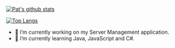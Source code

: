 
[![Pat's github stats](https://github-readme-stats.vercel.app/api?username=Zacer559&count_private=true&theme=tokyonight)](https://github.com/anuraghazra/github-readme-stats)

[![Top Langs](https://github-readme-stats.vercel.app/api/top-langs/?username=Zacer559&layout=compact&theme=tokyonight&langs_count=6)](https://github.com/anuraghazra/github-readme-stats)


- 🔭 I’m currently working on my Server Management application. 
- 🌱 I’m currently learning Java, JavaScript and C#. 
